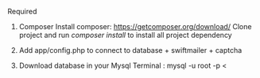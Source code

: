 Required

1. Composer 
    Install composer: https://getcomposer.org/download/
    Clone project and run *composer install* to install all project dependency
    
2. Add app/config.php to connect to database + swiftmailer + captcha

3. Download database in your Mysql
    Terminal : mysql -u root -p < 